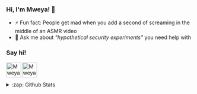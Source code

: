 ### Hi, I'm Mweya! 👋
 - ⚡ Fun fact: People get mad when you add a second of screaming in the middle of an ASMR video
 - 💬 Ask me about _"hypothetical security experiments"_ you need help with

### Say hi!
[<img align="left" alt="Mweya Ruider | LinkedIn" width="40px" src="https://cdn.jsdelivr.net/npm/simple-icons@v3/icons/linkedin.svg" />][linkedin]
[<img align="left" alt="Mweya Ruider | Instagram" width="40px" src="https://cdn.jsdelivr.net/npm/simple-icons@v3/icons/instagram.svg" />][instagram]

<br />
<br />
<br />
<details>
  <summary>:zap: Github Stats</summary>
[![Top Langs](https://github-readme-stats.vercel.app/api/top-langs/?username=Ninja243&count_private=true&show_icons=true&langs_count=10&theme=transparent)](https://github.com/Ninja243/github-readme-stats)
</details>

[instagram]: https://www.instagram.com/mweyaruider/
[linkedin]: https://www.linkedin.com/in/mweyaruider/


<!--
**Ninja243/Ninja243** is a ✨ _special_ ✨ repository because its `README.md` (this file) appears on your GitHub profile.

Here are some ideas to get you started:

- 🔭 I’m currently working on ...
- 🌱 I’m currently learning ...
- 👯 I’m looking to collaborate on ...
- 🤔 I’m looking for help with ...
- 💬 Ask me about ...
- 📫 How to reach me: ...
- 😄 Pronouns: ...
- ⚡ Fun fact: ...
-->
